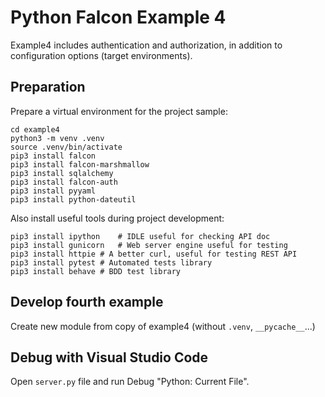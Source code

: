 Python Falcon Example 4
=======================

Example4 includes authentication and authorization, in addition to configuration options (target environments).

Preparation
-----------
Prepare a virtual environment for the project sample:

	cd example4
	python3 -m venv .venv
	source .venv/bin/activate
	pip3 install falcon
	pip3 install falcon-marshmallow
	pip3 install sqlalchemy
	pip3 install falcon-auth
	pip3 install pyyaml
	pip3 install python-dateutil

Also install useful tools during project development:

	pip3 install ipython	# IDLE useful for checking API doc
	pip3 install gunicorn	# Web server engine useful for testing
	pip3 install httpie	# A better curl, useful for testing REST API
	pip3 install pytest	# Automated tests library
	pip3 install behave	# BDD test library


Develop fourth example
----------------------
Create new module from copy of example4 (without `.venv`, `__pycache__`...)



Debug with Visual Studio Code
-----------------------------

Open `server.py` file and run Debug "Python: Current File".

